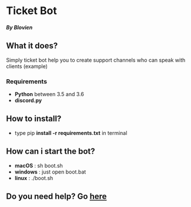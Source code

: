 # Ticket Bot
##### By Blovien

## What it does?
Simply ticket bot help you to create support channels who can speak with clients (example)

### Requirements
* **Python** between 3.5 and 3.6
* **discord.py**

## How to install?
* type pip __install -r requirements.txt__ in terminal

## How can i start the bot?
* **macOS** : sh boot.sh
* **windows** : just open boot.bat
* **linux** : ./boot.sh

## Do you need help? Go [here](https://github.com/Blovien/Ticket-Bot/wiki)
